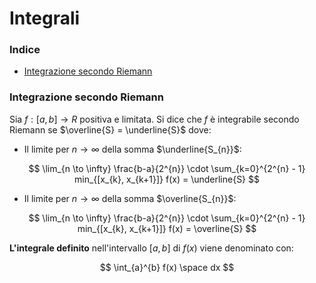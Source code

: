 # Integrali

### Indice
- [Integrazione secondo Riemann](#Integrazione-secondo-Riemann)

### Integrazione secondo Riemann

Sia $f: [a,b] \to R$ positiva e limitata. Si dice che $f$ è integrabile
secondo Riemann se $\overline{S} = \underline{S}$ dove:

- Il limite per $n \to \infty$ della somma $\underline{S_{n}}$:

$$
\lim_{n \to \infty} \frac{b-a}{2^{n}} \cdot \sum_{k=0}^{2^{n} - 1} 
min_{[x_{k}, x_{k+1}]} f(x) = \underline{S} 
$$
 
- Il limite per $n \to \infty$ della somma $\overline{S_{n}}$:

$$
\lim_{n \to \infty} \frac{b-a}{2^{n}} \cdot \sum_{k=0}^{2^{n} - 1} 
min_{[x_{k}, x_{k+1}]} f(x) = \overline{S} 
$$

**L'integrale definito** nell'intervallo $[a,b]$ di $f(x)$ viene
denominato con:

$$
\int_{a}^{b} f(x) \space dx
$$

